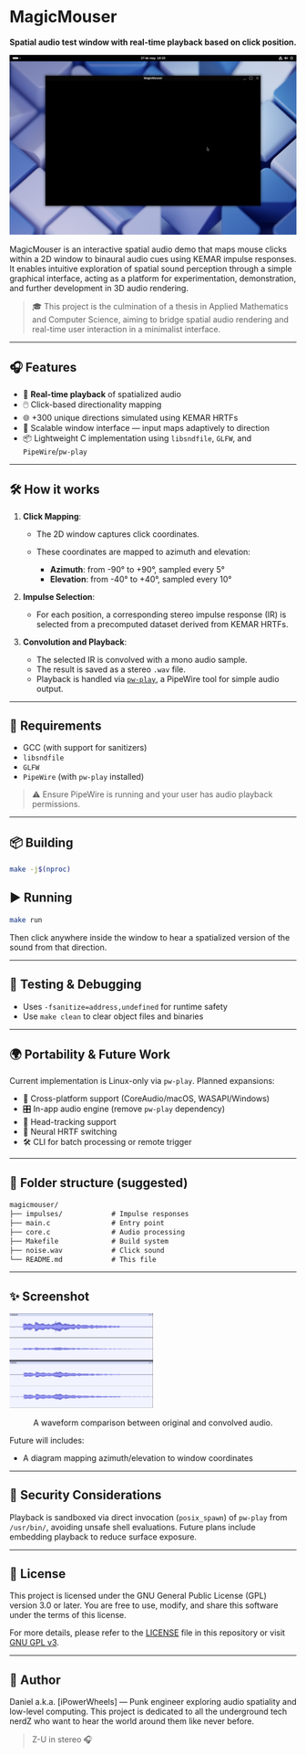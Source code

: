 # MagicMouser

**Spatial audio test window with real-time playback based on click position.**

![screenshot placeholder](https://github.com/iPowerWheels/MagicMouser/blob/main/screenshot.png)

MagicMouser is an interactive spatial audio demo that maps mouse clicks within a 2D window to binaural audio cues using KEMAR impulse responses. It enables intuitive exploration of spatial sound perception through a simple graphical interface, acting as a platform for experimentation, demonstration, and further development in 3D audio rendering.

> 🎓 This project is the culmination of a thesis in Applied Mathematics and Computer Science, aiming to bridge spatial audio rendering and real-time user interaction in a minimalist interface.

---

## 🎧 Features

* 🚀 **Real-time playback** of spatialized audio
* 🖱️ Click-based directionality mapping
* 🌐 +300 unique directions simulated using KEMAR HRTFs
* 📏 Scalable window interface — input maps adaptively to direction
* 📦 Lightweight C implementation using `libsndfile`, `GLFW`, and `PipeWire`/`pw-play`

---

## 🛠️ How it works

1. **Click Mapping**:

   * The 2D window captures click coordinates.
   * These coordinates are mapped to azimuth and elevation:

     * **Azimuth**: from -90° to +90°, sampled every 5°
     * **Elevation**: from -40° to +40°, sampled every 10°

2. **Impulse Selection**:

   * For each position, a corresponding stereo impulse response (IR) is selected from a precomputed dataset derived from KEMAR HRTFs.

3. **Convolution and Playback**:

   * The selected IR is convolved with a mono audio sample.
   * The result is saved as a stereo `.wav` file.
   * Playback is handled via [`pw-play`](https://docs.pipewire.org/page_man_pw-cat_1.html), a PipeWire tool for simple audio output.

---

## 🔧 Requirements

* GCC (with support for sanitizers)
* `libsndfile`
* `GLFW`
* `PipeWire` (with `pw-play` installed)

> ⚠️ Ensure PipeWire is running and your user has audio playback permissions.

---

## 📦 Building

```bash
make -j$(nproc)
```

## ▶️ Running

```bash
make run
```

Then click anywhere inside the window to hear a spatialized version of the sound from that direction.

---

## 🧪 Testing & Debugging

* Uses `-fsanitize=address,undefined` for runtime safety
* Use `make clean` to clear object files and binaries

---

## 🌍 Portability & Future Work

Current implementation is Linux-only via `pw-play`. Planned expansions:

* 🎯 Cross-platform support (CoreAudio/macOS, WASAPI/Windows)
* 🎛️ In-app audio engine (remove `pw-play` dependency)
* 📡 Head-tracking support
* 🧠 Neural HRTF switching
* 🛠️ CLI for batch processing or remote trigger

---

## 📁 Folder structure (suggested)

```
magicmouser/
├── impulses/            # Impulse responses
├── main.c               # Entry point
├── core.c               # Audio processing
├── Makefile             # Build system
├── noise.wav            # Click sound
└── README.md            # This file
```

---

## ✨ Screenshot

<img src="https://github.com/iPowerWheels/MagicMouser/raw/main/original_vs_convolved.png" alt="A waveform comparison between original and convolved audio" style="width: 50%;">
<p style="text-align: center;">A waveform comparison between original and convolved audio.</p>

Future will includes:

* A diagram mapping azimuth/elevation to window coordinates

---

## 🔐 Security Considerations

Playback is sandboxed via direct invocation (`posix_spawn`) of `pw-play` from `/usr/bin/`, avoiding unsafe shell evaluations. Future plans include embedding playback to reduce surface exposure.

---

## 📜 License

This project is licensed under the GNU General Public License (GPL) version 3.0 or later. You are free to use, modify, and share this software under the terms of this license.

For more details, please refer to the [LICENSE](LICENSE) file in this repository or visit [GNU GPL v3](https://www.gnu.org/licenses/gpl-3.0.html).

---

## 🧠 Author

Daniel a.k.a. \[iPowerWheels] — Punk engineer exploring audio spatiality and low-level computing. This project is dedicated to all the underground tech nerdZ who want to hear the world around them like never before.

> Z-U in stereo 🎧
